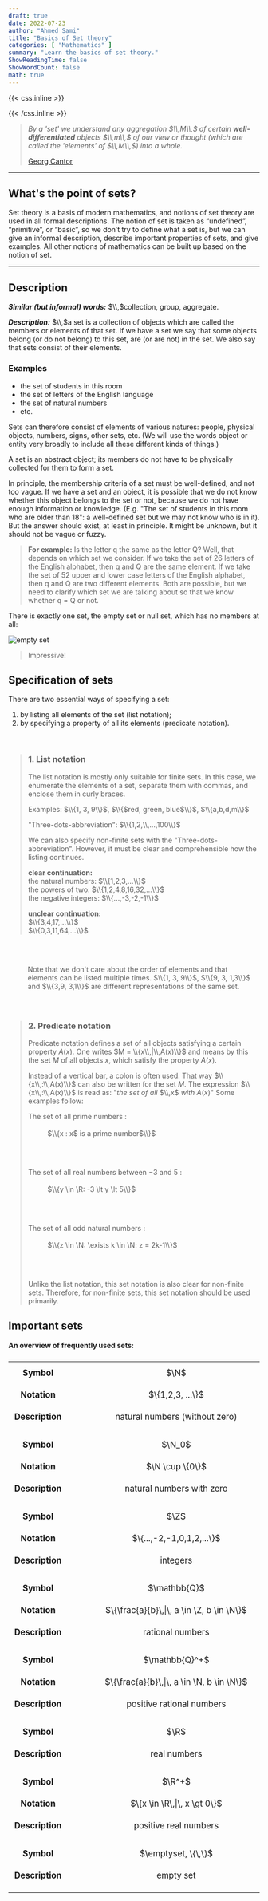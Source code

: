 ```yaml
---
draft: true
date: 2022-07-23
author: "Ahmed Sami"
title: "Basics of Set theory"
categories: [ "Mathematics" ]
summary: "Learn the basics of set theory."
ShowReadingTime: false
ShowWordCount: false
math: true
---
```


{{< css.inline >}}

<style>
    @media screen and (max-width:600px) {
        .katex {font-size: 1.2rem;}
    }
    #midbox {background: var(--code-bg); padding: 1px;}
    #midbox blockquote {border: 4px solid var(--tertiary);border-top: 0;border-bottom: 0;}
    #sm-tb table,#sm-tb thead,#sm-tb tbody,#sm-tb th,#sm-tb td,#sm-tb tr{display: block;overflow: hidden;}
    #sm-tb thead tr{position: absolute;top: -9999px;left: -9999px;}
    #sm-tb tr {border: 2px solid var(--border);border-bottom: 0; margin-bottom: 12px}
    #sm-tb td {
        border: none;
        border-bottom: 2px solid var(--border);
        position: relative;
        padding: 12px 12px 12px 36%;
        white-space: normal;
        text-align:center;
        font-size: 1.05rem;
    }
    #sm-tb td:before {
        position: absolute;
        top: 50%;
        transform: translate(0, -50%);
        left: 9px;
        width: 20%;
        white-space: nowrap;
        text-align:center;
        font-size: 1.05rem;
        font-weight: bold;
    }
    #sm-tb td:before {content: attr(data-title);}
</style>

{{< /css.inline >}}

> _By a 'set' we understand any aggregation $\\,M\\,$
> of certain **well-differentiated** objects $\\,m\\,$ of our
> view or thought (which are called the 'elements' of
> $\\,M\\,$) into a whole._
>
> [Georg Cantor](https://upload.wikimedia.org/wikipedia/commons/c/cf/Textstelle_mit_der_Mengendefinition_von_Georg_Cantor.png)

---

## What's the point of sets?

Set theory is a basis of modern mathematics, and notions of set theory
are used in all formal descriptions. The notion of set is taken as
“undefined”, “primitive”, or “basic”, so we don’t try to define what
a set is, but we can give an informal description, describe important
properties of sets, and give examples. All other notions of mathematics
can be built up based on the notion of set.


---
## Description

**_Similar (but informal) words:_** $\\,$collection, group, aggregate.

**_Description:_** $\\,$a set is a collection of objects which are
called the members or elements of that set. If we have a set we say
that some objects belong (or do not belong) to this set, are
(or are not) in the set. We also say that sets consist of their elements.

### Examples
- the set of students in this room
- the set of letters of the English language
- the set of natural numbers
- etc.


Sets can therefore consist of elements of various natures:
people, physical objects, numbers, signs, other sets, etc.
(We will use the words object or entity very broadly to include
all these different kinds of things.)

A set is an abstract object; its members do not have to be
physically collected for them to form a set.

In principle, the membership criteria of a set must be well-defined,
and not too vague. If we have a set and an object, it is possible
that we do not know whether this object belongs to the set or not,
because we do not have enough information or knowledge. (E.g. "The
set of students in this room who are older than 18": a well-defined
set but we may not know who is in it). But the answer should exist,
at least in principle. It might be unknown, but it should not be
vague or fuzzy.

> **For example:** Is the letter q the same as the letter Q? Well, that
> depends on which set we consider. If we take the set of 26 letters of
> the English alphabet, then q and Q are the same element. If we take
> the set of 52 upper and lower case letters of the English alphabet,
> then q and Q are two different elements. Both are possible, but we
> need to clarify which set we are talking about so that we know whether
> q = Q or not.

There is exactly one set, the empty set or null set, which has no members at all:

<img style="display: block;margin-left: auto;margin-right: auto;"
src="/codespace/empty_set.svg" alt="empty set">
</img>

> Impressive!

## Specification of sets
There are two essential ways of specifying a set:
1. by listing all elements of the set (list notation);
2. by specifying a property of all its elements (predicate notation).

<br>

> ### 1. List notation
> The list notation is mostly only suitable for finite sets. In this case,
> we enumerate the elements of a set, separate them with commas, and enclose
> them in curly braces.
>
> Examples: $\\{1, 3, 9\\}$, $\\{$red, green, blue$\\}$, $\\{a,b,d,m\\}$
>
> "Three-dots-abbreviation": $\\{1,2,\\,...,100\\}$
>
> We can also specify non-finite sets with the "Three-dots-abbreviation".
> However, it must be clear and comprehensible how the listing continues.
>
> **clear continuation:**\
> the natural numbers: $\\{1,2,3,...\\}$\
> the powers of two: $\\{1,2,4,8,16,32,...\\}$\
> the negative integers: $\\{...,-3,-2,-1\\}$
>
> **unclear continuation:**\
> $\\{3,4,17,...\\}$\
> $\\{0,3,11,64,...\\}$

<div id="midbox" style="margin: 46px 0;">
<p>

> Note that we don't care about the order of elements and
> that elements can be listed multiple times. $\\{1, 3, 9\\}$,
> $\\{9, 3, 1,3\\}$ and $\\{3,9, 3,1\\}$ are different representations
> of the same set.

</p>
</div>

> ### 2. Predicate notation
> Predicate notation defines a set of all objects satisfying a certain
> property $A(x)$. One writes $M = \\{x\\,|\\,A(x)\\}$ and means by this
> the set $M$ of all objects $x$, which satisfy the property $A(x)$.
>
> Instead of a vertical bar, a colon is often used. That way
> $\\{x\\,:\\,A(x)\\}$ can also be written for the set $M$. The
> expression $\\{x\\,:\\,A(x)\\}$ is read as: "_the set of all_
> $\\,x$ _with_ $A(x)$" Some examples follow:
>
> The set of all prime numbers :
> <div id="midbox" style="margin: -12px 0 46px 0">
> <p>
>
> > $\\{x : x$ is a prime number$\\}$
>
> </p>
> </div>
>
> The set of all real numbers between $-3$ and $5$ :
> <div id="midbox" style="margin: -12px 0 46px 0">
> <p>
>
> > $\\{y \in \R: -3 \lt y \lt 5\\}$
>
> </p>
> </div>
>
> The set of all odd natural numbers :
> <div id="midbox" style="margin: -12px 0 46px 0">
> <p>
>
> > $\\{z \in \N: \exists k \in \N: z = 2k-1\\}$
>
> </p>
> </div>
>
> Unlike the list notation, this set notation is also clear
> for non-finite sets. Therefore, for non-finite sets, this
> set notation should be used primarily.

## Important sets

**An overview of frequently used sets:**
<table id="sm-tb" style="display: table">
    <thead>
        <tr>
            <th>Symbol</th>
            <th>Notation</th>
            <th>Description</th>
        </tr>
    </thead>
    <tbody>
        <tr>
            <td data-title="Symbol">$\N$</td>
            <td data-title="Notation">$\{1,2,3, ...\}$</td>
            <td data-title="Description">natural numbers (without zero)</td>
        </tr>
        <tr>
            <td data-title="Symbol">$\N_0$</td>
            <td data-title="Notation">$\N \cup \{0\}$</td>
            <td data-title="Description">natural numbers with zero</td>
        </tr>
        <tr>
            <td data-title="Symbol">$\Z$</td>
            <td data-title="Notation">$\{...,-2,-1,0,1,2,...\}$</td>
            <td data-title="Description">integers</td>
        </tr>
        <tr>
            <td data-title="Symbol">$\mathbb{Q}$</td>
            <td data-title="Notation">$\{\frac{a}{b}\,|\, a \in \Z, b \in \N\}$</td>
            <td data-title="Description">rational numbers</td>
        </tr>
        <tr>
            <td data-title="Symbol">$\mathbb{Q}^+$</td>
            <td data-title="Notation">$\{\frac{a}{b}\,|\, a \in \N, b \in \N\}$</td>
            <td data-title="Description">positive rational numbers</td>
        </tr>
        <tr>
            <td data-title="Symbol">$\R$</td>
            <td data-title="Description">real numbers</td>
        </tr>
        <tr>
            <td data-title="Symbol">$\R^+$</td>
            <td data-title="Notation">$\{x \in \R\,|\, x \gt 0\}$</td>
            <td data-title="Description">positive real numbers</td>
        </tr>
        <tr>
            <td data-title="Symbol">$\emptyset, \{\,\}$</td>
            <td data-title="Description">empty set</td>
        </tr>
    </tbody>
</table>